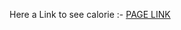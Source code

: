 Here a Link to see calorie :- <a href="https://pranav580.github.io/DevsNest-Frontend/Devsnest_THA/React/Day%2017/calorie/build/index.html">PAGE LINK</a>
